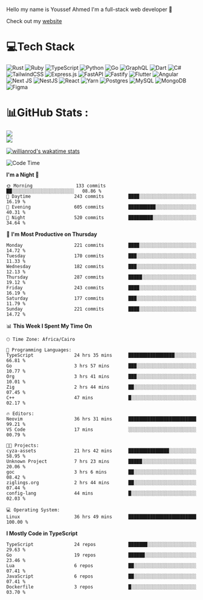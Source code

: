 Hello my name is Youssef Ahmed I'm a full-stack web developer 👋

Check out my [website](https://youssefahmed.vercel.app)
 
# 💻Tech Stack

![Rust](https://img.shields.io/badge/rust-%23000000.svg?style=for-the-badge&logo=rust&logoColor=white) ![Ruby](https://img.shields.io/badge/ruby-%23CC342D.svg?style=for-the-badge&logo=ruby&logoColor=white) ![TypeScript](https://img.shields.io/badge/typescript-%23007ACC.svg?style=for-the-badge&logo=typescript&logoColor=white) ![Python](https://img.shields.io/badge/python-3670A0?style=for-the-badge&logo=python&logoColor=ffdd54) ![Go](https://img.shields.io/badge/go-%2300ADD8.svg?style=for-the-badge&logo=go&logoColor=white) ![GraphQL](https://img.shields.io/badge/-GraphQL-E10098?style=for-the-badge&logo=graphql&logoColor=white) ![Dart](https://img.shields.io/badge/dart-%230175C2.svg?style=for-the-badge&logo=dart&logoColor=white) ![C#](https://img.shields.io/badge/c%23-%23239120.svg?style=for-the-badge&logo=c-sharp&logoColor=white) ![TailwindCSS](https://img.shields.io/badge/tailwindcss-%2338B2AC.svg?style=for-the-badge&logo=tailwind-css&logoColor=white) ![Express.js](https://img.shields.io/badge/express.js-%23404d59.svg?style=for-the-badge&logo=express&logoColor=%2361DAFB) ![FastAPI](https://img.shields.io/badge/FastAPI-005571?style=for-the-badge&logo=fastapi) ![Fastify](https://img.shields.io/badge/fastify-%23000000.svg?style=for-the-badge&logo=fastify&logoColor=white) ![Flutter](https://img.shields.io/badge/Flutter-%2302569B.svg?style=for-the-badge&logo=Flutter&logoColor=white) ![Angular](https://img.shields.io/badge/angular-%23DD0031.svg?style=for-the-badge&logo=angular&logoColor=white) ![Next JS](https://img.shields.io/badge/Next-black?style=for-the-badge&logo=next.js&logoColor=white) ![NestJS](https://img.shields.io/badge/nestjs-%23E0234E.svg?style=for-the-badge&logo=nestjs&logoColor=white) ![React](https://img.shields.io/badge/react-%2320232a.svg?style=for-the-badge&logo=react&logoColor=%2361DAFB) ![Yarn](https://img.shields.io/badge/yarn-%232C8EBB.svg?style=for-the-badge&logo=yarn&logoColor=white) ![Postgres](https://img.shields.io/badge/postgres-%23316192.svg?style=for-the-badge&logo=postgresql&logoColor=white) ![MySQL](https://img.shields.io/badge/mysql-%2300f.svg?style=for-the-badge&logo=mysql&logoColor=white) ![MongoDB](https://img.shields.io/badge/MongoDB-%234ea94b.svg?style=for-the-badge&logo=mongodb&logoColor=white)     ![Figma](https://img.shields.io/badge/figma-%23F24E1E.svg?style=for-the-badge&logo=figma&logoColor=white)

# 📊GitHub Stats :

![](https://github-readme-stats.vercel.app/api?username=joetifa2003&theme=tokyonight&hide_border=false&include_all_commits=false&count_private=false)<br/>
![](https://github-readme-streak-stats.herokuapp.com/?user=joetifa2003&theme=tokyonight&hide_border=false)<br/>

[![willianrod's wakatime stats](https://github-readme-stats.vercel.app/api/wakatime?username=joetifa2003&layout=compact)](https://github.com/anuraghazra/github-readme-stats)
<!--START_SECTION:waka-->
![Code Time](http://img.shields.io/badge/Code%20Time-2%2C433%20hrs-blue)

**I'm a Night 🦉** 

```text
🌞 Morning                133 commits         ██░░░░░░░░░░░░░░░░░░░░░░░   08.86 % 
🌆 Daytime                243 commits         ████░░░░░░░░░░░░░░░░░░░░░   16.19 % 
🌃 Evening                605 commits         ██████████░░░░░░░░░░░░░░░   40.31 % 
🌙 Night                  520 commits         █████████░░░░░░░░░░░░░░░░   34.64 % 
```
📅 **I'm Most Productive on Thursday** 

```text
Monday                   221 commits         ████░░░░░░░░░░░░░░░░░░░░░   14.72 % 
Tuesday                  170 commits         ███░░░░░░░░░░░░░░░░░░░░░░   11.33 % 
Wednesday                182 commits         ███░░░░░░░░░░░░░░░░░░░░░░   12.13 % 
Thursday                 287 commits         █████░░░░░░░░░░░░░░░░░░░░   19.12 % 
Friday                   243 commits         ████░░░░░░░░░░░░░░░░░░░░░   16.19 % 
Saturday                 177 commits         ███░░░░░░░░░░░░░░░░░░░░░░   11.79 % 
Sunday                   221 commits         ████░░░░░░░░░░░░░░░░░░░░░   14.72 % 
```


📊 **This Week I Spent My Time On** 

```text
🕑︎ Time Zone: Africa/Cairo

💬 Programming Languages: 
TypeScript               24 hrs 35 mins      █████████████████░░░░░░░░   66.81 % 
Go                       3 hrs 57 mins       ███░░░░░░░░░░░░░░░░░░░░░░   10.77 % 
Org                      3 hrs 41 mins       ███░░░░░░░░░░░░░░░░░░░░░░   10.01 % 
Zig                      2 hrs 44 mins       ██░░░░░░░░░░░░░░░░░░░░░░░   07.45 % 
C++                      47 mins             █░░░░░░░░░░░░░░░░░░░░░░░░   02.17 % 

🔥 Editors: 
Neovim                   36 hrs 31 mins      █████████████████████████   99.21 % 
VS Code                  17 mins             ░░░░░░░░░░░░░░░░░░░░░░░░░   00.79 % 

🐱‍💻 Projects: 
cyza-assets              21 hrs 42 mins      ███████████████░░░░░░░░░░   58.95 % 
Unknown Project          7 hrs 23 mins       █████░░░░░░░░░░░░░░░░░░░░   20.06 % 
goc                      3 hrs 6 mins        ██░░░░░░░░░░░░░░░░░░░░░░░   08.42 % 
ziglings.org             2 hrs 44 mins       ██░░░░░░░░░░░░░░░░░░░░░░░   07.44 % 
config-lang              44 mins             █░░░░░░░░░░░░░░░░░░░░░░░░   02.03 % 

💻 Operating System: 
Linux                    36 hrs 49 mins      █████████████████████████   100.00 % 
```

**I Mostly Code in TypeScript** 

```text
TypeScript               24 repos            ███████░░░░░░░░░░░░░░░░░░   29.63 % 
Go                       19 repos            ██████░░░░░░░░░░░░░░░░░░░   23.46 % 
Lua                      6 repos             ██░░░░░░░░░░░░░░░░░░░░░░░   07.41 % 
JavaScript               6 repos             ██░░░░░░░░░░░░░░░░░░░░░░░   07.41 % 
Dockerfile               3 repos             █░░░░░░░░░░░░░░░░░░░░░░░░   03.70 % 
```




<!--END_SECTION:waka-->
